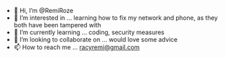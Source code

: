 - 👋 Hi, I’m @RemiRoze
- 👀 I’m interested in ... learning how to fix my network and phone, as they both have been tampered with
- 🌱 I’m currently learning ... coding, security measures
- 💞️ I’m looking to collaborate on ... would love some advice
- 📫 How to reach me ... racyremi@gmail.com

<!---
RemiRoze/RemiRoze is a ✨ special ✨ repository because its `README.md` (this file) appears on your GitHub profile.
You can click the Preview link to take a look at your changes.
--->
